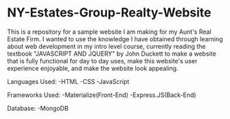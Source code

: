 # NY-Estates-Group-Realty-Website
This is a repository for a sample website I am making for my Aunt's Real Estate Firm. I wanted to use the knowledge I have 
obtained through learning about web development in my intro level course, currently reading the textbook "JAVASCRIPT AND JQUERY" 
by John Duckett to make a website that is fully functional for day to day uses, make this website's user experience enjoyable, 
and make the website look appealing.  

Languages Used:
-HTML
-CSS
-JavaScript

Frameworks Used:
-Materialize(Front-End)
-Express.JS(Back-End)

Database:
-MongoDB 

